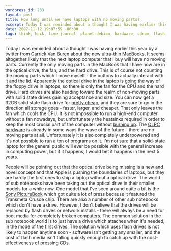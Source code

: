 ```yaml
--- 
wordpress_id: 233
layout: post
title: How long until we have laptops with no moving parts?
excerpt: Today I was reminded about a thought I was having earlier this year by a twitter from <a href="http://garrickvanburen.com/archive/disc-drives-to-go-the-way-of-disc-drives">Garrick Van Buren</a> about the <a href="http://www.appleinsider.com/articles/07/11/12/ultra_portable_apple_notebook_to_splash_down_at_macworld_expo.html">new ultra-thin MacBooks</a>.  It seems altogether likely that the next laptop computer that I buy will have no moving parts.  Currently the only moving parts in the MacBook that I have now are in the optical drive, the fan, and the hard drive.
date: 2007-11-12 19:07:59 -06:00
tags: think, hack, live-journal, planet-debian, hardware, cdrom, flash, notebook
---
```

Today I was reminded about a thought I was having earlier this year by a twitter from <a href="http://garrickvanburen.com/archive/disc-drives-to-go-the-way-of-disc-drives">Garrick Van Buren</a> about the <a href="http://www.appleinsider.com/articles/07/11/12/ultra_portable_apple_notebook_to_splash_down_at_macworld_expo.html">new ultra-thin MacBooks</a>.  It seems altogether likely that the next laptop computer that I buy will have no moving parts.  Currently the only moving parts in the MacBook that I have now are in the optical drive, the fan, and the hard drive.  This is of course not counting the moving parts which I move myself - the buttons to actually interact with it and the lid.  Apparently the optical drive in the laptop is going the way of the floppy drive in laptops, so there is only the fan for the CPU and the hard drive.  Hard drives are also heading toward the realm of non-moving parts with solid state drives gaining acceptance and size.  You can now get a 32GB solid state flash drive for <a href="http://www.newegg.com/Product/Product.aspx?Item=N82E16820208317">pretty cheap</a>, and they are sure to go in the direction all storage goes - faster, larger, and cheaper.   That only leaves the fan which cools the CPU.  It is not impossible to run a high-end computer without a fan nowadays, but unfortunately the heatsinks required in order to keep the most crucial part of the computer without <a href="http://www.metacafe.com/watch/26293/GMAME/">burning up</a>.  The <a href="http://wiki.laptop.org/go/Hardware_specification">OLPC hardware</a> is already in some ways the wave of the future - there are no moving parts at all.  Unfortunately it is also completely underpowered and it's not possible to run a ton of programs on it.  I'm not sure that a solid-state laptop for the general public will ever be possible with the general increase in computing power, but if it happens, I would bet it happens in the next 5 years.

People will be pointing out that the optical drive being missing is a new and novel concept and that Apple is pushing the boundaries of laptops, but they are hardly the first ones to ship a laptop without a optical drive.  The world of sub notebooks have been taking out the optical drive in their smaller models for a while now.  One model that I've seen around quite a bit is the <a href="http://reviews.digitaltrends.com/review33_main163.html">Sony PictureBook</a> which got quite a lot of press because it featured the Transmeta Crusoe chip.   There are also a number of other sub notebooks which don't have a drive.   However, I don't believe that the drives will be replaced by flash drives or network installs - there will always be a need for boot media for completely broken computers.  The common solution in the sub notebook world is to just have a drive which attaches when it's needed, in the mode of the first drives.  The solution which uses flash drives is not likely to happen anytime soon - software isn't getting any smaller, and the cost of flash media isn't falling quickly enough to catch up with the cost-effectiveness of pressing CDs.
